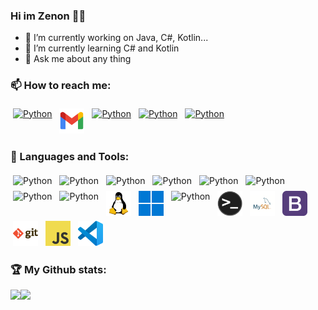 ### Hi im Zenon 👋👋

- 🔭 I’m currently working on Java, C#, Kotlin...
- 🌱 I’m currently learning  C# and Kotlin
- 💬 Ask me about any thing
  
### 📫 How to reach me:
<p>
 <a href="https://www.linkedin.com/in/zenonrodrigo" target="_blank" rel="noopener noreferrer"> <img src="https://upload.wikimedia.org/wikipedia/commons/c/ca/LinkedIn_logo_initials.png" alt="Python" height="40" style="vertical-align:top; margin:4px"></a>
 <a href="mailto:zenropru@gmail.com"> <img src="https://raw.githubusercontent.com/github/explore/8f19e4dbbf13418dc1b1d58bb265953553c15a46/topics/gmail/gmail.png" alt="Python" height="40" style="vertical-align:top; margin:4px"></a>
  <a href="https://www.instagram.com/zinoni1" target="_blank" rel="noopener noreferrer"> <img src="https://raw.githubusercontent.com/bablubambal/All_logo_and_pictures/7c0ac2ceb9f9d24992ec393d11fa7337d2f92466/social%20icons/instagram.svg" alt="Python" height="40" style="vertical-align:top; margin:4px"></a>
  <a href="https://open.spotify.com/user/50rb92fmlfj32sszv48x8yka4" target="_blank" rel="noopener noreferrer"> <img src="https://raw.githubusercontent.com/bablubambal/All_logo_and_pictures/7c0ac2ceb9f9d24992ec393d11fa7337d2f92466/social%20icons/spotify.svg" alt="Python" height="40" style="vertical-align:top; margin:4px"></a>
   <a href="https://twitter.com/1Zinoni" target="_blank" rel="noopener noreferrer"> <img src="https://raw.githubusercontent.com/bablubambal/All_logo_and_pictures/7c0ac2ceb9f9d24992ec393d11fa7337d2f92466/social%20icons/twitter.svg" alt="Python" height="40" style="vertical-align:top; margin:4px"></a>
  
</p>

### 🧰 Languages and Tools:

<p >

<img src="https://raw.githubusercontent.com/bablubambal/All_logo_and_pictures/1ac69ce5fbc389725f16f989fa53c62d6e1b4883/programming%20languages/java.svg" alt="Python" height="40" style="vertical-align:top; margin:4px">
<img src="https://raw.githubusercontent.com/bablubambal/All_logo_and_pictures/1ac69ce5fbc389725f16f989fa53c62d6e1b4883/social%20icons/html5.svg" alt="Python" height="40" style="vertical-align:top; margin:4px">
<img src="https://raw.githubusercontent.com/bablubambal/All_logo_and_pictures/1ac69ce5fbc389725f16f989fa53c62d6e1b4883/social%20icons/php.svg" alt="Python" height="40" style="vertical-align:top; margin:4px">
<img src="https://raw.githubusercontent.com/bablubambal/All_logo_and_pictures/7c0ac2ceb9f9d24992ec393d11fa7337d2f92466/programming%20languages/c%23.svg" alt="Python" height="40" style="vertical-align:top; margin:4px">
<img src="https://raw.githubusercontent.com/bablubambal/All_logo_and_pictures/7c0ac2ceb9f9d24992ec393d11fa7337d2f92466/programming%20languages/kotlin.svg" alt="Python" height="40" style="vertical-align:top; margin:4px">
<img src="https://raw.githubusercontent.com/bablubambal/All_logo_and_pictures/7c0ac2ceb9f9d24992ec393d11fa7337d2f92466/others/css.svg" alt="Python" height="40" style="vertical-align:top; margin:4px">
<img src="https://raw.githubusercontent.com/bablubambal/All_logo_and_pictures/7c0ac2ceb9f9d24992ec393d11fa7337d2f92466/ides/android-studio.svg" alt="Python" height="40" style="vertical-align:top; margin:4px">
<img src="https://raw.githubusercontent.com/bablubambal/All_logo_and_pictures/7c0ac2ceb9f9d24992ec393d11fa7337d2f92466/frameworks/laravel.svg" alt="Python" height="40" style="vertical-align:top; margin:4px">  
<img src="https://raw.githubusercontent.com/github/explore/80688e429a7d4ef2fca1e82350fe8e3517d3494d/topics/linux/linux.png" alt="Python" height="40" style="vertical-align:top; margin:4px">
  <img src="https://raw.githubusercontent.com/github/explore/80688e429a7d4ef2fca1e82350fe8e3517d3494d/topics/windows/windows.png" alt="Python" height="40" style="vertical-align:top; margin:4px">
  <img src="https://camo.githubusercontent.com/d20181791a7d3716b202e8c3549c20cd5d435bb6bbb2556fbcf99f7841f48d5e/68747470733a2f2f63646e2d69636f6e732d706e672e666c617469636f6e2e636f6d2f3531322f353936382f353936383836362e706e67" alt="Python" height="40" style="vertical-align:top; margin:4px">
<img src="https://raw.githubusercontent.com/github/explore/80688e429a7d4ef2fca1e82350fe8e3517d3494d/topics/terminal/terminal.png" alt="Javascript" height="40" style="vertical-align:top; margin:4px">
  <img src="https://raw.githubusercontent.com/github/explore/80688e429a7d4ef2fca1e82350fe8e3517d3494d/topics/mysql/mysql.png" alt="Javascript" height="40" style="vertical-align:top; margin:4px">
  <img src="https://raw.githubusercontent.com/github/explore/80688e429a7d4ef2fca1e82350fe8e3517d3494d/topics/bootstrap/bootstrap.png" alt="Javascript" height="40" style="vertical-align:top; margin:4px">
  <img src="https://raw.githubusercontent.com/github/explore/80688e429a7d4ef2fca1e82350fe8e3517d3494d/topics/git/git.png" alt="Javascript" height="40" style="vertical-align:top; margin:4px">
<img src="https://raw.githubusercontent.com/github/explore/80688e429a7d4ef2fca1e82350fe8e3517d3494d/topics/javascript/javascript.png" alt="Javascript" height="40" style="vertical-align:top; margin:4px">
<img src="https://raw.githubusercontent.com/github/explore/80688e429a7d4ef2fca1e82350fe8e3517d3494d/topics/visual-studio-code/visual-studio-code.png" alt="VS Code" height="40" style="vertical-align:top; margin:4px">
</p>

### 🏆 My Github stats:
<a href="https://github-readme-stats.vercel.app/api?username=zinoni1&amp;theme=tokyonight" rel="nofollow">
  <img align="left" src="https://github-readme-stats.vercel.app/api?username=zinoni1&amp;theme=tokyonight" data-canonical-src="https://github-readme-stats.vercel.app/api?username=zinoni1&amp;count_private=true&amp;show_icons=true&amp;theme=tokyonight" style="max-width: 100%;">
</a>
<img height=200 src="https://github-readme-stats.vercel.app/api/top-langs/?username=zinoni1&layout=donut" />

</table>
